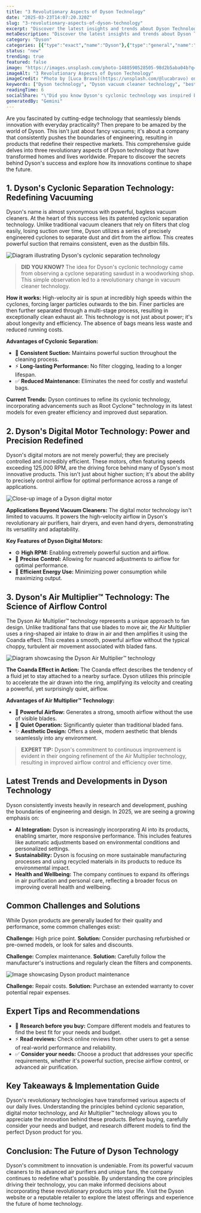 ```yaml
---
title: "3 Revolutionary Aspects of Dyson Technology"
date: "2025-03-23T14:07:20.320Z"
slug: "3-revolutionary-aspects-of-dyson-technology"
excerpt: "Discover the latest insights and trends about Dyson Technology. This comprehensive guide covers everything you need to know about Dyson Technology in 2025."
metaDescription: "Discover the latest insights and trends about Dyson Technology. This comprehensive guide covers everything you need to know about Dyson Technology in 2025."
category: "Dyson"
categories: [{"type":"exact","name":"Dyson"},{"type":"general","name":"Engineering"},{"type":"medium","name":"Fluid Dynamics"},{"type":"specific","name":"Airflow Control"},{"type":"niche","name":"Cyclone Separation"}]
status: "new"
trending: true
featured: false
image: "https://images.unsplash.com/photo-1488590528505-98d2b5aba04b?q=85&w=1200&fit=max&fm=webp&auto=compress"
imageAlt: "3 Revolutionary Aspects of Dyson Technology"
imageCredit: "Photo by [Luca Bravo](https://unsplash.com/@lucabravo) on Unsplash"
keywords: ["Dyson technology", "Dyson vacuum cleaner technology", "best Dyson technology", "Dyson cordless vacuum technology", "Dyson air purifier technology", "Dyson hair dryer technology", "how Dyson technology works", "Dyson technology innovations", "buy Dyson technology", "Dyson technology reviews"]
readingTime: 6
socialShare: "\"Did you know Dyson's cyclonic technology was inspired by a woodworking shop?  It's a testament to how simple observations can lead to revolutionary innovations.\""
generatedBy: "Gemini"
---
```




Are you fascinated by cutting-edge technology that seamlessly blends innovation with everyday practicality? Then prepare to be amazed by the world of Dyson.  This isn't just about fancy vacuums; it's about a company that consistently pushes the boundaries of engineering, resulting in products that redefine their respective markets. This comprehensive guide delves into three revolutionary aspects of Dyson technology that have transformed homes and lives worldwide.  Prepare to discover the secrets behind Dyson's success and explore how its innovations continue to shape the future.

## 1.  Dyson's Cyclonic Separation Technology: Redefining Vacuuming

Dyson's name is almost synonymous with powerful, bagless vacuum cleaners. At the heart of this success lies its patented cyclonic separation technology. Unlike traditional vacuum cleaners that rely on filters that clog easily, losing suction over time, Dyson utilizes a series of precisely engineered cyclones to separate dust and dirt from the airflow.  This creates powerful suction that remains consistent, even as the dustbin fills.

![Diagram illustrating Dyson's cyclonic separation technology](https://images.unsplash.com/photo-1723816812847-1403087c84c1?q=85&w=1200&fit=max&fm=webp&auto=compress)

> **DID YOU KNOW?**  The idea for Dyson's cyclonic technology came from observing a cyclone separating sawdust in a woodworking shop.  This simple observation led to a revolutionary change in vacuum cleaner technology.

**How it works:**  High-velocity air is spun at incredibly high speeds within the cyclones, forcing larger particles outwards to the bin.  Finer particles are then further separated through a multi-stage process, resulting in exceptionally clean exhaust air.  This technology is not just about power; it's about longevity and efficiency. The absence of bags means less waste and reduced running costs.

**Advantages of Cyclonic Separation:**

* 🔑 **Consistent Suction:**  Maintains powerful suction throughout the cleaning process.
* ⚡ **Long-lasting Performance:**  No filter clogging, leading to a longer lifespan.
* ✅ **Reduced Maintenance:**  Eliminates the need for costly and wasteful bags.

**Current Trends:**  Dyson continues to refine its cyclonic technology, incorporating advancements such as Root Cyclone™ technology in its latest models for even greater efficiency and improved dust separation.

## 2.  Dyson's Digital Motor Technology: Power and Precision Redefined

Dyson's digital motors are not merely powerful; they are precisely controlled and incredibly efficient.  These motors, often featuring speeds exceeding 125,000 RPM, are the driving force behind many of Dyson's most innovative products.  This isn't just about higher suction; it's about the ability to precisely control airflow for optimal performance across a range of applications.

![Close-up image of a Dyson digital motor](https://images.unsplash.com/photo-1488590528505-98d2b5aba04b?q=85&w=1200&fit=max&fm=webp&auto=compress)

**Applications Beyond Vacuum Cleaners:** The digital motor technology isn't limited to vacuums.  It powers the high-velocity airflow in Dyson's revolutionary air purifiers, hair dryers, and even hand dryers, demonstrating its versatility and adaptability.

**Key Features of Dyson Digital Motors:**

* ⚙️ **High RPM:**  Enabling extremely powerful suction and airflow.
* 🔄 **Precise Control:**  Allowing for nuanced adjustments to airflow for optimal performance.
* 🔋 **Efficient Energy Use:**  Minimizing power consumption while maximizing output.

## 3.  Dyson's Air Multiplier™ Technology:  The Science of Airflow Control

The Dyson Air Multiplier™ technology represents a unique approach to fan design. Unlike traditional fans that use blades to move air, the Air Multiplier uses a ring-shaped air intake to draw in air and then amplifies it using the Coanda effect. This creates a smooth, powerful airflow without the typical choppy, turbulent air movement associated with bladed fans.

![Diagram showcasing the Dyson Air Multiplier™ technology](https://images.unsplash.com/photo-1486312338219-ce68d2c6f44d?q=85&w=1200&fit=max&fm=webp&auto=compress)

**The Coanda Effect in Action:** The Coanda effect describes the tendency of a fluid jet to stay attached to a nearby surface.  Dyson utilizes this principle to accelerate the air drawn into the ring, amplifying its velocity and creating a powerful, yet surprisingly quiet, airflow.

**Advantages of Air Multiplier™ Technology:**

* 💨 **Powerful Airflow:**  Generates a strong, smooth airflow without the use of visible blades.
* 🤫 **Quiet Operation:**  Significantly quieter than traditional bladed fans.
* ✨ **Aesthetic Design:**  Offers a sleek, modern aesthetic that blends seamlessly into any environment.

> **EXPERT TIP:** Dyson's commitment to continuous improvement is evident in their ongoing refinement of the Air Multiplier technology, resulting in improved airflow control and efficiency over time.

## Latest Trends and Developments in Dyson Technology

Dyson consistently invests heavily in research and development, pushing the boundaries of engineering and design.  In 2025, we are seeing a growing emphasis on:

* **AI Integration:**  Dyson is increasingly incorporating AI into its products, enabling smarter, more responsive performance.  This includes features like automatic adjustments based on environmental conditions and personalized settings.
* **Sustainability:**  Dyson is focusing on more sustainable manufacturing processes and using recycled materials in its products to reduce its environmental impact.
* **Health and Wellbeing:**  The company continues to expand its offerings in air purification and personal care, reflecting a broader focus on improving overall health and wellbeing.

## Common Challenges and Solutions

While Dyson products are generally lauded for their quality and performance, some common challenges exist:

**Challenge:**  High price point.
**Solution:**  Consider purchasing refurbished or pre-owned models, or look for sales and discounts.

**Challenge:**  Complex maintenance.
**Solution:**  Carefully follow the manufacturer's instructions and regularly clean the filters and components.

![Image showcasing Dyson product maintenance](https://images.unsplash.com/photo-1581091226825-a6a2a5aee158?q=85&w=1200&fit=max&fm=webp&auto=compress)

**Challenge:**  Repair costs.
**Solution:**  Purchase an extended warranty to cover potential repair expenses.

## Expert Tips and Recommendations

* 🔑 **Research before you buy:** Compare different models and features to find the best fit for your needs and budget.
* ⚡ **Read reviews:**  Check online reviews from other users to get a sense of real-world performance and reliability.
* ✅ **Consider your needs:**  Choose a product that addresses your specific requirements, whether it's powerful suction, precise airflow control, or advanced air purification.

## Key Takeaways & Implementation Guide

Dyson's revolutionary technologies have transformed various aspects of our daily lives.  Understanding the principles behind cyclonic separation, digital motor technology, and Air Multiplier™ technology allows you to appreciate the innovation behind these products.  Before buying, carefully consider your needs and budget, and research different models to find the perfect Dyson product for you.

## Conclusion: The Future of Dyson Technology

Dyson's commitment to innovation is undeniable.  From its powerful vacuum cleaners to its advanced air purifiers and unique fans, the company continues to redefine what's possible.  By understanding the core principles driving their technology, you can make informed decisions about incorporating these revolutionary products into your life.  Visit the Dyson website or a reputable retailer to explore the latest offerings and experience the future of home technology.

